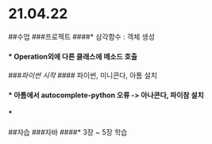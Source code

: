 # 21.04.22

##수업
###프로젝트
####* 삼각함수 : 객체 생성
#### * Operation외에 다른 클래스에 메소드 호출

###*파이썬 시작
####* 파이썬, 미니콘다, 아톰 설치
#### * 아톰에서 autocomplete-python 오류 -> 아나콘다, 파이참 설치
#### * 

##자습
###자바
####* 3장 ~ 5장 학습
